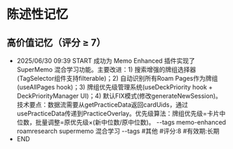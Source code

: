 # 陈述性记忆

## 高价值记忆（评分 ≥ 7）

- 2025/06/30 09:39 START
成功为 Memo Enhanced 插件实现了 SuperMemo 混合学习功能。主要改进：1) 搜索增强的牌组选择器(TagSelector组件支持filterable)；2) 自动识别所有Roam Pages作为牌组(useAllPages hook)；3) 牌组优先级管理系统(useDeckPriority hook + DeckPriorityManager UI)；4) 默认FIX模式(修改generateNewSession)。技术要点：数据流需要从getPracticeData返回cardUids，通过usePracticeData传递到PracticeOverlay。优先级算法：牌组优先级=卡片中位数，批量调整=原优先级×(新中位数/原中位数)。 --tags memo-enhanced roamresearch supermemo 混合学习
--tags #其他 #评分:8 #有效期:长期
- END

